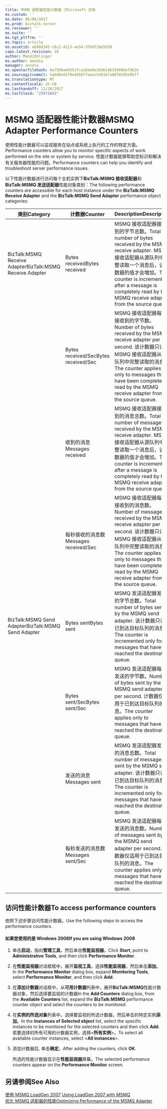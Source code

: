 ```yaml
---
title: MSMQ 适配器性能计数器 |Microsoft 文档
ms.custom: ''
ms.date: 06/08/2017
ms.prod: biztalk-server
ms.reviewer: ''
ms.suite: ''
ms.tgt_pltfrm: ''
ms.topic: article
ms.assetid: ab8b0342-c6c2-4113-ae54-359df28e5d30
caps.latest.revision: 10
author: MandiOhlinger
ms.author: mandia
manager: anneta
ms.openlocfilehash: be7580ae6551fca18ee0a3b9b14b194006efd62e
ms.sourcegitcommit: 5abd0ed3f9e4858ffaaec5481bfa8878595e95f7
ms.translationtype: MT
ms.contentlocale: zh-CN
ms.lasthandoff: 11/28/2017
ms.locfileid: "25971843"
---
```

# <a name="msmq-adapter-performance-counters"></a><span data-ttu-id="c26ca-102">MSMQ 适配器性能计数器</span><span class="sxs-lookup"><span data-stu-id="c26ca-102">MSMQ Adapter Performance Counters</span></span>
<span data-ttu-id="c26ca-103">使用性能计数器可以监视服务在站点或系统上执行的工作的特定方面。</span><span class="sxs-lookup"><span data-stu-id="c26ca-103">Performance counters allow you to monitor specific aspects of work performed on the site or system by service.</span></span> <span data-ttu-id="c26ca-104">性能计数器能够帮助您标识和解决有关服务器性能的问题。</span><span class="sxs-lookup"><span data-stu-id="c26ca-104">Performance counters can help you identify and troubleshoot server performance issues.</span></span>  
  
 <span data-ttu-id="c26ca-105">以下性能计数器进行访问每个主机实例下**BizTalk:MSMQ 接收适配器**和**BizTalk:MSMQ 发送适配器**性能对象类别：</span><span class="sxs-lookup"><span data-stu-id="c26ca-105">The following performance counters are accessible for each host instance under the **BizTalk:MSMQ Receive Adapter** and the **BizTalk:MSMQ Send Adapter** performance object categories:</span></span>  
  
|<span data-ttu-id="c26ca-106">**类别**</span><span class="sxs-lookup"><span data-stu-id="c26ca-106">**Category**</span></span>|<span data-ttu-id="c26ca-107">**计数器**</span><span class="sxs-lookup"><span data-stu-id="c26ca-107">**Counter**</span></span>|<span data-ttu-id="c26ca-108">**Description**</span><span class="sxs-lookup"><span data-stu-id="c26ca-108">**Description**</span></span>|  
|------------------|-----------------|---------------------|  
|<span data-ttu-id="c26ca-109">BizTalk:MSMQ Receive Adapter</span><span class="sxs-lookup"><span data-stu-id="c26ca-109">BizTalk:MSMQ Receive Adapter</span></span>|<span data-ttu-id="c26ca-110">Bytes received</span><span class="sxs-lookup"><span data-stu-id="c26ca-110">Bytes received</span></span>|<span data-ttu-id="c26ca-111">MSMQ 接收适配器接收到的字节总数。</span><span class="sxs-lookup"><span data-stu-id="c26ca-111">Total number of bytes received by the MSMQ receive adapter.</span></span> <span data-ttu-id="c26ca-112">MSMQ 接收适配器从源队列中完整读取一个消息后，该计数器的值才会增加。</span><span class="sxs-lookup"><span data-stu-id="c26ca-112">The counter is incremented after a message is completely read by the MSMQ receive adapter from the source queue.</span></span>|  
||<span data-ttu-id="c26ca-113">Bytes received/Sec</span><span class="sxs-lookup"><span data-stu-id="c26ca-113">Bytes received/Sec</span></span>|<span data-ttu-id="c26ca-114">MSMQ 接收适配器每秒接收到的字节数。</span><span class="sxs-lookup"><span data-stu-id="c26ca-114">Number of bytes received by the MSMQ receive adapter per second.</span></span> <span data-ttu-id="c26ca-115">该计数器只计入 MSMQ 接收适配器从源队列中完整读取的消息。</span><span class="sxs-lookup"><span data-stu-id="c26ca-115">The counter applies only to messages that have been completely read by the MSMQ receive adapter from the source queue.</span></span>|  
||<span data-ttu-id="c26ca-116">收到的消息</span><span class="sxs-lookup"><span data-stu-id="c26ca-116">Messages received</span></span>|<span data-ttu-id="c26ca-117">MSMQ 接收适配器接收到的消息总数。</span><span class="sxs-lookup"><span data-stu-id="c26ca-117">Total number of messages received by the MSMQ receive adapter.</span></span> <span data-ttu-id="c26ca-118">MSMQ 接收适配器从源队列中完整读取一个消息后，该计数器的值才会增加。</span><span class="sxs-lookup"><span data-stu-id="c26ca-118">The counter is incremented after a message is completely read by the MSMQ receive adapter from the source queue.</span></span>|  
||<span data-ttu-id="c26ca-119">每秒接收的消息数</span><span class="sxs-lookup"><span data-stu-id="c26ca-119">Messages received/Sec</span></span>|<span data-ttu-id="c26ca-120">MSMQ 接收适配器每秒接收到的消息数。</span><span class="sxs-lookup"><span data-stu-id="c26ca-120">Number of messages received by the MSMQ receive adapter per second.</span></span> <span data-ttu-id="c26ca-121">该计数器只计入 MSMQ 接收适配器从源队列中完整读取的消息。</span><span class="sxs-lookup"><span data-stu-id="c26ca-121">The counter applies only to messages that have been completely read by the MSMQ receive adapter from the source queue.</span></span>|  
|<span data-ttu-id="c26ca-122">BizTalk:MSMQ Send Adapter</span><span class="sxs-lookup"><span data-stu-id="c26ca-122">BizTalk:MSMQ Send Adapter</span></span>|<span data-ttu-id="c26ca-123">Bytes sent</span><span class="sxs-lookup"><span data-stu-id="c26ca-123">Bytes sent</span></span>|<span data-ttu-id="c26ca-124">MSMQ 发送适配器发送的字节总数。</span><span class="sxs-lookup"><span data-stu-id="c26ca-124">Total number of bytes sent by the MSMQ send adapter.</span></span> <span data-ttu-id="c26ca-125">该计数器只计入已到达目标队列的消息。</span><span class="sxs-lookup"><span data-stu-id="c26ca-125">The counter is incremented only for messages that have reached the destination queue.</span></span>|  
||<span data-ttu-id="c26ca-126">Bytes sent/Sec</span><span class="sxs-lookup"><span data-stu-id="c26ca-126">Bytes sent/Sec</span></span>|<span data-ttu-id="c26ca-127">MSMQ 发送适配器每秒发送的字节数。</span><span class="sxs-lookup"><span data-stu-id="c26ca-127">Number of bytes sent by the MSMQ send adapter per second.</span></span> <span data-ttu-id="c26ca-128">计数器仅适用于已到达目标队列的消息。</span><span class="sxs-lookup"><span data-stu-id="c26ca-128">The counter applies only to messages that have reached the destination queue.</span></span>|  
||<span data-ttu-id="c26ca-129">发送的消息</span><span class="sxs-lookup"><span data-stu-id="c26ca-129">Messages sent</span></span>|<span data-ttu-id="c26ca-130">MSMQ 发送适配器发送的消息总数。</span><span class="sxs-lookup"><span data-stu-id="c26ca-130">Total number of messages sent by the MSMQ send adapter.</span></span> <span data-ttu-id="c26ca-131">该计数器只计入已到达目标队列的消息。</span><span class="sxs-lookup"><span data-stu-id="c26ca-131">The counter is incremented only for messages that have reached the destination queue.</span></span>|  
||<span data-ttu-id="c26ca-132">每秒发送的消息数</span><span class="sxs-lookup"><span data-stu-id="c26ca-132">Messages sent/Sec</span></span>|<span data-ttu-id="c26ca-133">MSMQ 发送适配器每秒发送的消息数。</span><span class="sxs-lookup"><span data-stu-id="c26ca-133">Number of messages sent by the MSMQ send adapter per second.</span></span> <span data-ttu-id="c26ca-134">计数器仅适用于已到达目标队列的消息。</span><span class="sxs-lookup"><span data-stu-id="c26ca-134">The counter applies only to messages that have reached the destination queue.</span></span>|  
  
## <a name="to-access-performance-counters"></a><span data-ttu-id="c26ca-135">访问性能计数器</span><span class="sxs-lookup"><span data-stu-id="c26ca-135">To access performance counters</span></span>  
 <span data-ttu-id="c26ca-136">依照下述步骤访问性能计数器。</span><span class="sxs-lookup"><span data-stu-id="c26ca-136">Use the following steps to access the performance counters.</span></span>  
  
#### <a name="if-you-are-using-windows-2008"></a><span data-ttu-id="c26ca-137">如果您使用的是 Windows 2008</span><span class="sxs-lookup"><span data-stu-id="c26ca-137">If you are using Windows 2008</span></span>  
  
1.  <span data-ttu-id="c26ca-138">单击**启动**，指向**管理工具**，然后单击**性能监视器**。</span><span class="sxs-lookup"><span data-stu-id="c26ca-138">Click **Start**, point to **Administrative Tools**, and then click **Performance Monitor**.</span></span>  
  
2.  <span data-ttu-id="c26ca-139">在**性能监视器**对话框框中，展开**监视工具**，选择**性能监视器**，然后单击**添加**。</span><span class="sxs-lookup"><span data-stu-id="c26ca-139">In the **Performance Monitor** dialog box, expand **Monitoring Tools**, select **Performance Monitor**, and then click **Add**.</span></span>  
  
3.  <span data-ttu-id="c26ca-140">在**添加计数器**对话框中，从**可用计数器**列表中，展开**BizTalk:MSMQ**性能计数器对象，然后选择要监视的计数器</span><span class="sxs-lookup"><span data-stu-id="c26ca-140">In the **Add Counters** dialog box, from the **Available Counters** list, expand the **BizTalk:MSMQ** performance counter object and select the counters to be monitored</span></span>  
  
4.  <span data-ttu-id="c26ca-141">在**实例的所选对象**列表中，选择要监视的所选计数器，然后单击的特定实例**添加**。</span><span class="sxs-lookup"><span data-stu-id="c26ca-141">In the **Instances of Selected object** list, select the specific instances to be monitored for the selected counters and then click **Add**.</span></span>  <span data-ttu-id="c26ca-142">若要选择的所有可用的计数器实例，选择\<**所有实例**\>。</span><span class="sxs-lookup"><span data-stu-id="c26ca-142">To select all available counter instances, select \<**All instances**\>.</span></span>  
  
5.  <span data-ttu-id="c26ca-143">添加计数器后, 单击**确定**。</span><span class="sxs-lookup"><span data-stu-id="c26ca-143">After adding the counters, click **OK**.</span></span>  
  
     <span data-ttu-id="c26ca-144">所选的性能计数器显示在**性能监视器**屏幕。</span><span class="sxs-lookup"><span data-stu-id="c26ca-144">The selected performance counters appear on the **Performance Monitor** screen.</span></span>  
  
## <a name="see-also"></a><span data-ttu-id="c26ca-145">另请参阅</span><span class="sxs-lookup"><span data-stu-id="c26ca-145">See Also</span></span>  
 <span data-ttu-id="c26ca-146">[使用 MSMQ LoadGen 2007](../core/using-loadgen-2007-with-msmq.md) </span><span class="sxs-lookup"><span data-stu-id="c26ca-146">[Using LoadGen 2007 with MSMQ](../core/using-loadgen-2007-with-msmq.md) </span></span>  
 [<span data-ttu-id="c26ca-147">优化 MSMQ 适配器的性能</span><span class="sxs-lookup"><span data-stu-id="c26ca-147">Optimizing Performance of the MSMQ Adapter</span></span>](../core/optimizing-performance-of-the-msmq-adapter.md)